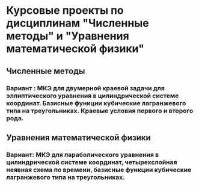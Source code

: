 # Курсовые проекты по дисциплинам "Численные методы" и "Уравнения математической физики"

## Численные методы
### Вариант : МКЭ для двумерной краевой задачи для эллиптического уравнения в цилиндрической системе координат. Базисные функции кубические лагранжевого типа на треугольниках. Краевые условия первого и второго рода.

## Уравнения математической физики

### Вариант: МКЭ для параболического уравнения в цилиндрической системе координат, четырехслойная неявная схема по времени, базисные функции кубические лагранжевого типа на треугольниках.